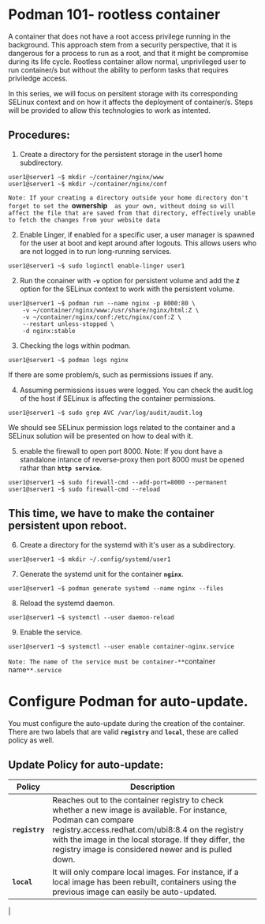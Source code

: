 # Podman 101- rootless container
A container that does not have a root access privilege running in the background. This approach stem from a security perspective, that it is dangerous for a process to run as a root, and that it might be compromise
during its life cycle. Rootless container allow normal, unprivileged user to run container/s but without the ability to perform tasks that
requires priviledge access.

In this series, we will focus on persitent storage with its corresponding SELinux context and on how it affects the deployment of container/s. Steps will be provided to allow this technologies to work as intented.

## Procedures:

1. Create a directory for the persistent storage in the user1 home subdirectory.
```
user1@server1 ~$ mkdir ~/container/nginx/www
user1@server1 ~$ mkdir ~/container/nginx/conf
```
`Note: If your creating a directory outside your home directory don't forget to set the `**ownership**`  as your own, without doing so will affect the file that are saved from that directory, effectively unable to fetch the changes from your website data`

2. Enable Linger, if enabled for a specific user, a user manager is spawned for the user at boot and kept around after logouts. This allows users who are not logged in to run long-running services.
```
user1@server1 ~$ sudo loginctl enable-linger user1
```
2. Run the conainer with **`-v`** option for persistent volume and add the **`Z`** option for the SELinux context to work with the persistent volume.
```
user1@server1 ~$ podman run --name nginx -p 8000:80 \
    -v ~/container/nginx/www:/usr/share/nginx/html:Z \
    -v ~/container/nginx/conf:/etc/nginx/conf:Z \
    --restart unless-stopped \
    -d nginx:stable
```
3. Checking the logs within podman.
```
user1@server1 ~$ podman logs nginx
```
If there are some problem/s, such as permissions issues if any.

4. Assuming permissions issues were logged. You can check the audit.log of the host if SELinux is affecting the container permissions.
```
user1@server1 ~$ sudo grep AVC /var/log/audit/audit.log
```
We should see SELinux permission logs related to the container and a SELinux solution will be presented on how to deal with it.

5. enable the firewall to open port 8000.
Note: If you dont have a standalone intance of reverse-proxy then port 8000 must be opened rathar than  **`http service`**.
```
user1@server1 ~$ sudo firewall-cmd --add-port=8000 --permanent
user1@server1 ~$ sudo firewall-cmd --reload
```
## This time, we have to make the container persistent upon reboot.

6. Create a directory for the systemd with it's user as a subdirectory.

```
user1@server1 ~$ mkdir ~/.config/systemd/user1
```
7. Generate the systemd unit for the container **`nginx`**.
```
user1@server1 ~$ podman generate systemd --name nginx --files
```
8. Reload the systemd daemon.
```
user1@server1 ~$ systemctl --user daemon-reload
```
9. Enable the service.
```
user1@server1 ~$ systemctl --user enable container-nginx.service
```

`Note: The name of the service must be container-**`container name`**.service`

# Configure Podman for auto-update.
You must configure the auto-update during the creation of the container. There are two labels that are valid **`registry`** and **`local`**, these are called policy as well.

## Update Policy for auto-update:
|Policy | Description|
---| ---|
|**`registry`** | Reaches out to the container registry to check whether a new image is available. For instance, Podman can compare registry.access.redhat.com/ubi8:8.4 on the registry with the image in the local storage. If they differ, the registry image is considered newer and is pulled down. |
| **`local`** | It will only compare local images. For instance, if a local image has been rebuilt, containers using the previous image can easily be auto-updated.
|
